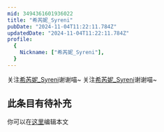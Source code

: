```yaml
---
mid: 3494361601936022
title: "希芮妮_Syreni"
pubDate: "2024-11-04T11:22:11.784Z"
updatedDate: "2024-11-04T11:22:11.784Z"
profile:
  {
    Nickname: ["希芮妮_Syreni"],
  }
---
```


关注[希芮妮_Syreni](https://space.bilibili.com/3494361601936022)谢谢喵~ 关注[希芮妮_Syreni](https://space.bilibili.com/3494361601936022)谢谢喵~

## 此条目有待补充
你可以在[这里](https://github.com/Yuhanawa/VTuber.ICU-Content/edit/master/v/希芮妮_Syreni/index.md)编辑本文
